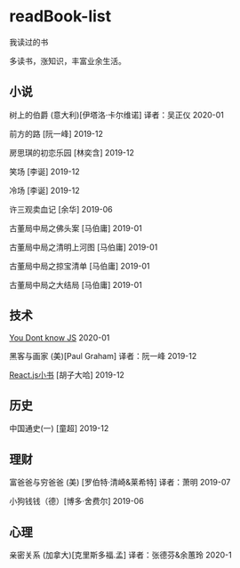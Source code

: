 # readBook-list
我读过的书

多读书，涨知识，丰富业余生活。

## 小说

树上的伯爵 (意大利)[伊塔洛·卡尔维诺] 译者：吴正仪 2020-01

前方的路 [阮一峰] 2019-12

房思琪的初恋乐园 [林奕含] 2019-12

笑场 [李诞] 2019-12

冷场 [李诞] 2019-12

许三观卖血记 [余华] 2019-06

古董局中局之佛头案 [马伯庸] 2019-01

古董局中局之清明上河图 [马伯庸] 2019-01

古董局中局之掠宝清单 [马伯庸] 2019-01

古董局中局之大结局 [马伯庸] 2019-01

## 技术

[You Dont know JS](https://github.com/getify/You-Dont-Know-JS) 2020-01

黑客与画家 (美)[Paul Graham] 译者：阮一峰 2019-12

[React.js小书](http://huziketang.mangojuice.top/books/react/) [胡子大哈] 2019-12

## 历史

中国通史(一) [童超] 2019-12

## 理财

富爸爸与穷爸爸 (美) [罗伯特·清崎&莱希特] 译者：萧明 2019-07

小狗钱钱（德）[博多·舍费尔] 2019-06

## 心理

亲密关系 (加拿大)[克里斯多福.孟] 译者：张德芬&余蕙玲 2020-1
